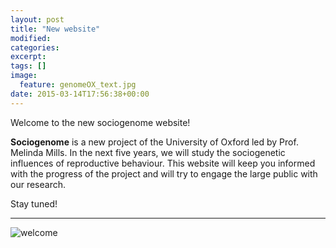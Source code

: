 ```yaml
---
layout: post
title: "New website"
modified:
categories: 
excerpt:
tags: []
image:
  feature: genomeOX_text.jpg
date: 2015-03-14T17:56:38+00:00
---
```

Welcome to the new sociogenome website! 



__Sociogenome__ is a new project of the University of Oxford led by Prof. Melinda Mills. 
In the next five years, we will study the sociogenetic influences  of reproductive behaviour.
This website will keep you informed with the progress of the project and will try to engage the large public with our research.



Stay tuned!

***
![welcome](http://cdn.3news.co.nz/3news/AM/2013/12/24/326300/champagne1.jpg?width=700)